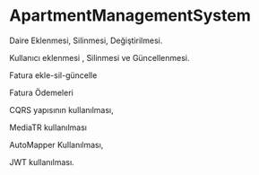 # ApartmentManagementSystem
Daire Eklenmesi, Silinmesi, Değiştirilmesi.

Kullanıcı eklenmesi , Silinmesi ve Güncellenmesi.

Fatura ekle-sil-güncelle

Fatura Ödemeleri

CQRS yapısının kullanılması,

MediaTR kullanılması

AutoMapper Kullanılması,

JWT kullanılması.
